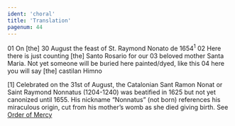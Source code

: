 ```yaml
---
ident: 'choral'
title: 'Translation'
pagenum: 44
---
```

01	On [the] 30 August the feast of St. Raymond Nonato de 1654<sup>1</sup>
02	Here there is just counting [the] Santo Rosario for our
03	beloved mother Santa Maria. Not yet someone will be buried here painted/dyed, like this
04	here you will say [the] castilan Himno


[1] Celebrated on the 31st of August, the Catalonian Sant Ramon Nonat or Saint Raymond Nonnatus (1204-1240) was beatified in 1625 but not yet canonized until 1655. His nickname “Nonnatus” (not born) references his miraculous origin, cut from his mother’s womb as she died giving birth. See <a href="https://www.orderofmercy.org/raymond-nonnatus">Order of Mercy</a>
